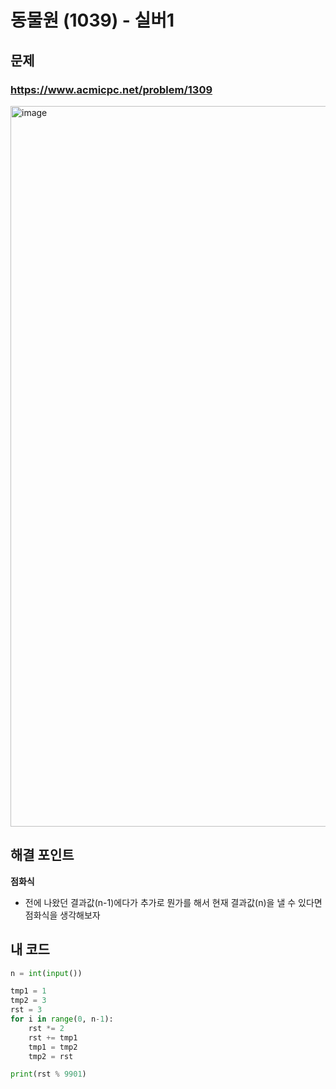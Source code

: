 # 동물원 (1039) - 실버1

## 문제 
### https://www.acmicpc.net/problem/1309
<img width="1153" alt="image" src="https://user-images.githubusercontent.com/72330884/187072234-d7346432-e418-4eb0-a383-88d19ac702da.png">

## 해결 포인트
**점화식**
- 전에 나왔던 결과값(n-1)에다가 추가로 뭔가를 해서 현재 결과값(n)을 낼 수 있다면 점화식을 생각해보자

## 내 코드
```python
n = int(input())

tmp1 = 1
tmp2 = 3
rst = 3
for i in range(0, n-1):
    rst *= 2
    rst += tmp1
    tmp1 = tmp2
    tmp2 = rst

print(rst % 9901)
```
